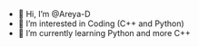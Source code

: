 - 👋 Hi, I’m @Areya-D
- 👀 I’m interested in Coding (C++ and Python)
- 🌱 I’m currently learning Python and more C++
<!---
Areya-D/Areya-D is a ✨ special ✨ repository because its `README.md` (this file) appears on your GitHub profile.
You can click the Preview link to take a look at your changes.
--->
